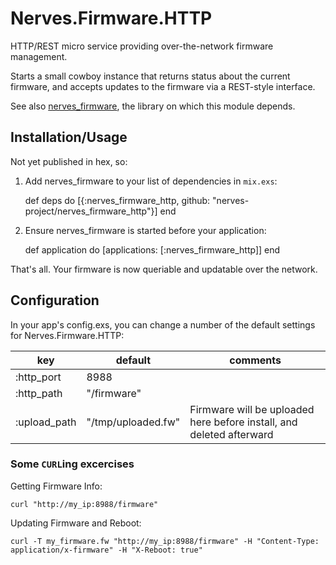 # Nerves.Firmware.HTTP

HTTP/REST micro service providing over-the-network firmware management.

Starts a small cowboy instance that returns status about the
current firmware, and accepts updates to the firmware via a REST-style interface.

See also [nerves_firmware](https://github.com/nerves-project/nerves_firmware), the library
on which this module depends.

## Installation/Usage

Not yet published in hex, so:

  1. Add nerves_firmware to your list of dependencies in `mix.exs`:

        def deps do
          [{:nerves_firmware_http, github: "nerves-project/nerves_firmware_http"}]
        end

  2. Ensure nerves_firmware is started before your application:

        def application do
          [applications: [:nerves_firmware_http]]
        end

That's all.  Your firmware is now queriable and updatable over the network.

## Configuration

In your app's config.exs, you can change a number of the default settings
for Nerves.Firmware.HTTP:

| key          | default              | comments                            |
|--------------|----------------------|-------------------------------------|
| :http_port   | 8988                 |                                     |
| :http_path   | "/firmware"          |                                     |
| :upload_path | "/tmp/uploaded.fw"   | Firmware will be uploaded here before install, and deleted afterward |


### Some `CURL`ing excercises

Getting Firmware Info:

    curl "http://my_ip:8988/firmware"

Updating Firmware and Reboot:

    curl -T my_firmware.fw "http://my_ip:8988/firmware" -H "Content-Type: application/x-firmware" -H "X-Reboot: true"

